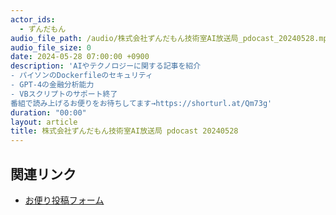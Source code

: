 ```yaml
---
actor_ids:
  - ずんだもん
audio_file_path: /audio/株式会社ずんだもん技術室AI放送局_pdocast_20240528.mp3
audio_file_size: 0
date: 2024-05-28 07:00:00 +0900
description: 'AIやテクノロジーに関する記事を紹介  
- パイソンのDockerfileのセキュリティ  
- GPT-4の金融分析能力  
- VBスクリプトのサポート終了  
番組で読み上げるお便りをお待ちしてます→https://shorturl.at/Qm73g'
duration: "00:00"
layout: article
title: 株式会社ずんだもん技術室AI放送局 pdocast 20240528
---
```


## 関連リンク

- [お便り投稿フォーム](https://forms.gle/ffg4JTfqdiqK62qf9)
